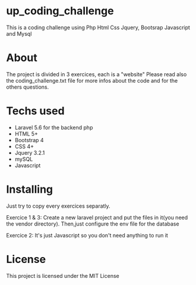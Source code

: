 # up_coding_challenge
This is a coding challenge using Php Html Css Jquery, Bootsrap Javascript and Mysql

# About

The project is divided in 3 exercices, each is a "website"
Please read also the coding_challenge.txt file for more infos about the code and for the others questions.


# Techs used

- Laravel 5.6 for the backend php
- HTML 5+
- Bootstrap 4
- CSS 4+
- Jquery 3.2.1
- mySQL 
- Javascript

# Installing

Just try to copy every exercices separatly.

Exercice 1 & 3:
Create a new laravel project and put the files in it(you need the vendor directory).
Then,just configure the env file for the database

Exercice 2:
It's just Javascript so you don't need anything to run it



# License

This project is licensed under the MIT License
